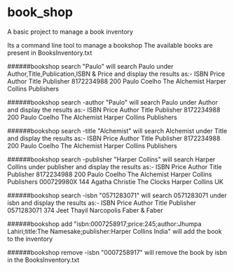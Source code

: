 # book_shop
A basic project to manage a book inventory

Its a command line tool to manage a bookshop
The available books are present in BooksInventory.txt


######bookshop search "Paulo"
	will search Paulo under Author,Title,Publication,ISBN & Price
	and display the results as:-
	ISBN			Price		Author		Title			Publisher
	8172234988	200		Paulo Coelho	The Alchemist	Harper Collins Publishers

######bookshop search -author "Paulo"
	will search Paulo under Author
	and display the results as:-
	ISBN			Price		Author		Title			Publisher
	8172234988	200		Paulo Coelho	The Alchemist	Harper Collins Publishers

######bookshop search -title "Alchemist"
	will search Alchemist under Title
	and display the results as:-
	ISBN			Price		Author		Title			Publisher
	8172234988	200		Paulo Coelho	The Alchemist	Harper Collins Publishers
	
######bookshop search -publisher "Harper Collins"
	will search Harper Collins under publisher
	and display the results as:-
	ISBN			Price		Author		Title			Publisher
	8172234988	200		Paulo Coelho	The Alchemist	Harper Collins Publishers
	000729980X	144		Agatha Christie	The Clocks	Harper Collins UK
	
######bookshop search -isbn "0571283071"
	will search 0571283071 under isbn
	and display the results as:-
	ISBN			Price		Author		Title			Publisher
	0571283071	374		Jeet Thayil		Narcopolis		Faber & Faber
	
######bookshop add "isbn:0007258917;price:245;author:Jhumpa Lahiri;title:The Namesake;publisher:Harper Collins India"
	will add the book to the inventory

######bookshop remove -isbn "0007258917"
	will remove the book by isbn in the BooksInventory.txt
